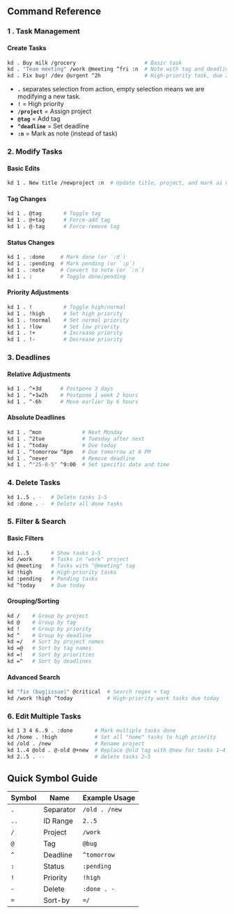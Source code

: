 ## **Command Reference**

### **1 . Task Management**

#### **Create Tasks**
```bash
kd . Buy milk /grocery                      # Basic task
kd . "Team meeting" /work @meeting ^fri :n  # Note with tag and deadline
kd . Fix bug! /dev @urgent ^2h              # High-priority task, due 2 hours from now
```
- **`.`** separates selection from action,
  empty selection means we are modifying a new task.
- **`!`** = High priority
- **`/project`** = Assign project
- **`@tag`** = Add tag
- **`^deadline`** = Set deadline
- **`:n`** = Mark as note (instead of task)

### **2. Modify Tasks**
#### **Basic Edits**
```bash
kd 1 . New title /newproject :n  # Update title, project, and mark as note for task 1
```
#### Tag Changes
```bash
kd 1 . @tag       # Toggle tag
kd 1 . @+tag      # Force-add tag
kd 1 . @-tag      # Force-remove tag
```
#### **Status Changes**
```bash
kd 1 . :done     # Mark done (or `:d`)
kd 1 . :pending  # Mark pending (or `:p`)
kd 1 . :note     # Convert to note (or `:n`)
kd 1 . :         # Toggle done/pending
```
#### **Priority Adjustments**
```bash
kd 1 . !          # Toggle high/normal
kd 1 . !high      # Set high priority
kd 1 . !normal    # Set normal priority
kd 1 . !low       # Set low priority
kd 1 . !+         # Increase priority
kd 1 . !-         # Decrease priority
```

### **3. Deadlines**
#### **Relative Adjustments**
```bash
kd 1 . ^+3d      # Postpone 3 days
kd 1 . ^+1w2h    # Postpone 1 week 2 hours
kd 1 . ^-6h      # Move earlier by 6 hours
```
#### **Absolute Deadlines**
```bash
kd 1 . ^mon             # Next Monday
kd 1 . ^2tue            # Tuesday after next
kd 1 . ^today           # Due today
kd 1 . ^tomorrow ^8pm   # Due tomorrow at 8 PM
kd 1 . ^never           # Remove deadline
kd 1 . ^"25-8-5" ^9:00  # Set specific date and time
```

### **4. Delete Tasks**
```bash
kd 1..5 . -   # Delete tasks 1–5
kd :done . -  # Delete all done tasks
```

### **5. Filter & Search**
#### **Basic Filters**
```bash
kd 1..5       # Show tasks 1–5
kd /work      # Tasks in "work" project
kd @meeting   # Tasks with "@meeting" tag
kd !high      # High-priority tasks
kd :pending   # Pending tasks
kd ^today     # Due today
```
#### **Grouping/Sorting**
```bash
kd /    # Group by project
kd @    # Group by tag
kd !    # Group by priority
kd ^    # Group by deadline
kd =/   # Sort by project names
kd =@   # Sort by tag names
kd =!   # Sort by priorities
kd =^   # Sort by deadlines
```
#### **Advanced Search**
```bash
kd "fix (bug|issue)" @critical  # Search regex + tag
kd /work !high ^today           # High-priority work tasks due today
```

### **6. Edit Multiple Tasks**
```bash
kd 1 3 4 6..9 . :done       # Mark multiple tasks done
kd /home . !high            # Set all "home" tasks to high priority
kd /old . /new              # Rename project
kd 1..4 @old . @-old @+new  # Replace @old tag with @new for tasks 1–4 with title starting with "fix" and has tag "@old"
kd 2..5 . --                # delete tasks 2–5
```

## **Quick Symbol Guide**

| Symbol | Name      | Example Usage   |
|--------|-----------|-----------------|
| `.`    | Separator | `/old . /new`   |
| `..`   | ID Range  | `2..5`          |
| `/`    | Project   | `/work`         |
| `@`    | Tag       | `@bug`          |
| `^`    | Deadline  | `^tomorrow`     |
| `:`    | Status    | `:pending`      |
| `!`    | Priority  | `!high`         |
| `-`    | Delete    | `:done . -`     |
| `=`    | Sort-by   | `=/`            |

